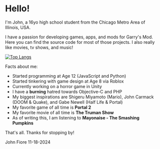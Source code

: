 # Hello!

I'm John, a 16yo high school student from the Chicago Metro Area of Illinois, USA.

I have a passion for developing games, apps, and mods for Garry's Mod. Here you can find the source code for most of those projects. I also really like movies, tv shows, and music!

[![Top Langs](https://github-readme-stats.vercel.app/api/top-langs/?username=john-fiore)](https://github.com/anuraghazra/github-readme-stats)

Facts about me:
- Started programming at Age 12 (JavaScript and Python)
- Started tinkering with game design at Age 8 via Roblox
- Currently working on a horror game in Unity
- I have a **burning** hatred towards Objective-C and PHP
- My biggest inspirations are Shigeru Miyamoto (Mario), John Carmack (DOOM & Quake), and Gabe Newell (Half Life & Portal)
- My favorite game of all time is **Portal 2**
- My favorite movie of all time is **The Truman Show**
- As of writing this, I am listening to **Mayonaise - The Smashing Pumpkins**

That's all. Thanks for stopping by!

John Fiore
11-18-2024
